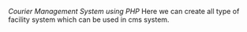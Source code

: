 *Courier Management System using PHP*
Here we can create all type of facility system which can be used in cms system.
